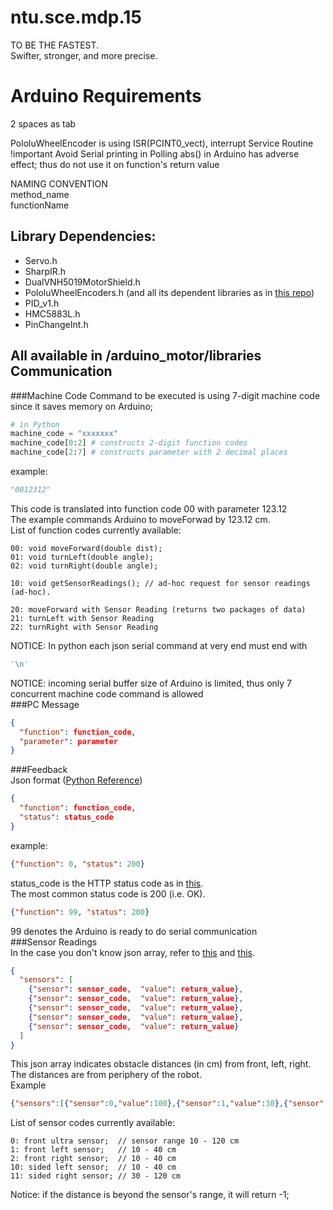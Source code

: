 ntu.sce.mdp.15
==============
TO BE THE FASTEST.  
Swifter, stronger, and more precise.  

Arduino Requirements
==============
2 spaces as tab  

PololuWheelEncoder is using ISR(PCINT0_vect), interrupt Service Routine  
!important Avoid Serial printing in Polling
abs() in Arduino has adverse effect; thus do not use it on function's return value  

NAMING CONVENTION  
method_name  
functionName  

Library Dependencies:  
--------------
* Servo.h   
* SharpIR.h  
* DualVNH5019MotorShield.h  
* PololuWheelEncoders.h (and all its dependent libraries as in [this repo](https://github.com/pololu/libpololu-avr/tree/master/src))  
* PID_v1.h
* HMC5883L.h 
* PinChangeInt.h  

All available in /arduino_motor/libraries
Communication
--------------
###Machine Code
Command to be executed is using 7-digit machine code since it saves memory on Arduino;
```python
# in Python
machine_code = "xxxxxxx"
machine_code[0:2] # constructs 2-digit function codes  
machine_code[2:7] # constructs parameter with 2 decimal places
```  
example:  
```python
"0012312"
```
This code is translated into function code 00 with parameter 123.12  
The example commands Arduino to moveForwad by 123.12 cm.  
List of function codes currently available:  
```
00: void moveForward(double dist);  
01: void turnLeft(double angle);  
02: void turnRight(double angle);  

10: void getSensorReadings(); // ad-hoc request for sensor readings (ad-hoc).

20: moveForward with Sensor Reading (returns two packages of data)
21: turnLeft with Sensor Reading
22: turnRight with Sensor Reading
```
NOTICE: In python each json serial command at very end must end with 
```python
'\n'
```
NOTICE: incoming serial buffer size of Arduino is limited, thus only 7 concurrent machine code command is allowed  
###PC Message
```json
{  
  "function": function_code,  
  "parameter": parameter  
}  
```
###Feedback  
Json format ([Python Reference](http://docs.python.org/2/library/json.html))  
```json
{  
  "function": function_code,  
  "status": status_code  
}  
```
example:
```json
{"function": 0, "status": 200}  
```
status_code is the HTTP status code as in [this](http://www.w3.org/Protocols/rfc2616/rfc2616-sec10.html).  
The most common status code is 200 (i.e. OK).  
```json
{"function": 99, "status": 200}  
```
99 denotes the Arduino is ready to do serial communication  
###Sensor Readings  
In the case you don't know json array, refer to [this](http://stackoverflow.com/questions/10973614/convert-json-array-to-python-list) and [this](http://www.w3schools.com/json/json_syntax.asp).  
```json
{ 
  "sensors": [
    {"sensor": sensor_code,  "value": return_value},
    {"sensor": sensor_code,  "value": return_value},
    {"sensor": sensor_code,  "value": return_value},
    {"sensor": sensor_code,  "value": return_value},
    {"sensor": sensor_code,  "value": return_value}
  ]
}  
```
This json array indicates obstacle distances (in cm) from front, left, right. The distances are from periphery of the robot.  
Example  
```json
{"sensors":[{"sensor":0,"value":100},{"sensor":1,"value":30},{"sensor":2,"value":30},{"sensor":10,"value":30},{"sensor":11,"value":30}]}
```
List of sensor codes currently available:  
```
0: front ultra sensor;  // sensor range 10 - 120 cm
1: front left sensor;   // 10 - 40 cm
2: front right sensor;  // 10 - 40 cm
10: sided left sensor;  // 10 - 40 cm
11: sided right sensor; // 30 - 120 cm
```
Notice: if the distance is beyond the sensor's range, it will return -1;  

